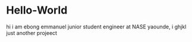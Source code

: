 # Hello-World
hi i am ebong emmanuel junior student engineer at NASE yaounde, i ghjkl
just another projeect
